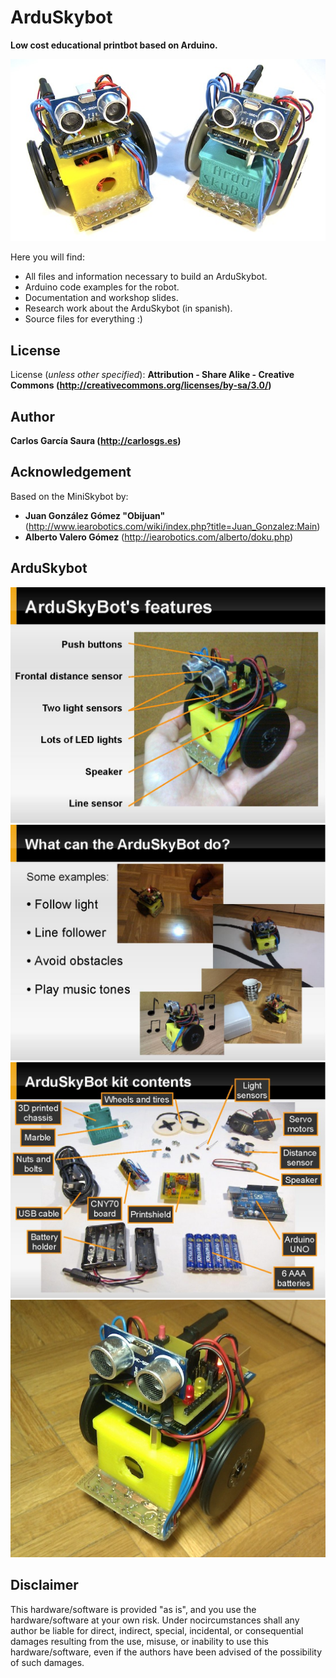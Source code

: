 ArduSkybot  
=====  

**Low cost educational printbot based on Arduino.**  

![ScreenShot](https://github.com/carlosgs/ArduSkybot/raw/master/Publications/Media/ArduSkyBot_x2.jpg)  

Here you will find:  
 * All files and information necessary to build an ArduSkybot.  
 * Arduino code examples for the robot.  
 * Documentation and workshop slides.  
 * Research work about the ArduSkybot (in spanish).  
 * Source files for everything :)  

License  
--
License (_unless other specified_): **Attribution - Share Alike - Creative Commons (<http://creativecommons.org/licenses/by-sa/3.0/>)**  

Author  
--
**Carlos García Saura (<http://carlosgs.es>)**  

Acknowledgement  
--
Based on the MiniSkybot by:  
 * **Juan González Gómez "Obijuan"** (<http://www.iearobotics.com/wiki/index.php?title=Juan_Gonzalez:Main>)  
 * **Alberto Valero Gómez** (<http://iearobotics.com/alberto/doku.php>)  

ArduSkybot  
--
![ScreenShot](https://github.com/carlosgs/ArduSkybot/raw/master/Documentation/jpg/p2-002.jpg)  
![ScreenShot](https://github.com/carlosgs/ArduSkybot/raw/master/Documentation/jpg/p2-003.jpg)  
![ScreenShot](https://github.com/carlosgs/ArduSkybot/raw/master/Documentation/jpg/p2-004.jpg)  
![ScreenShot](https://github.com/carlosgs/ArduSkybot/raw/master/Publications/Media/ArduSkyBot.jpg)  

Disclaimer  
--
This hardware/software is provided "as is", and you use the hardware/software at your own risk. Under nocircumstances shall any author be liable for direct, indirect, special, incidental, or consequential damages resulting from the use, misuse, or inability to use this hardware/software, even if the authors have been advised of the possibility of such damages.  

